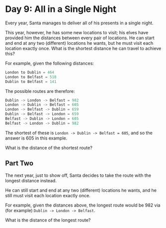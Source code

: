 # Day 9: All in a Single Night

Every year, Santa manages to deliver all of his presents in a single night.

This year, however, he has some new locations to visit; his elves have provided
him the distances between every pair of locations. He can start and end at any
two (different) locations he wants, but he must visit each location exactly
once. What is the shortest distance he can travel to achieve this?

For example, given the following distances:

```scala
London to Dublin = 464
London to Belfast = 518
Dublin to Belfast = 141
```

The possible routes are therefore:

```scala
Dublin -> London -> Belfast = 982
London -> Dublin -> Belfast = 605
London -> Belfast -> Dublin = 659
Dublin -> Belfast -> London = 659
Belfast -> Dublin -> London = 605
Belfast -> London -> Dublin = 982
```

The shortest of these is `London -> Dublin -> Belfast = 605`,
and so the answer is 605 in this example.

What is the distance of the shortest route?

## Part Two

The next year, just to show off,
Santa decides to take the route with the longest distance instead.

He can still start and end at any two (different) locations he wants,
and he still must visit each location exactly once.

For example, given the distances above, the longest route would be 982
via (for example) `Dublin -> London -> Belfast`.

What is the distance of the longest route?
